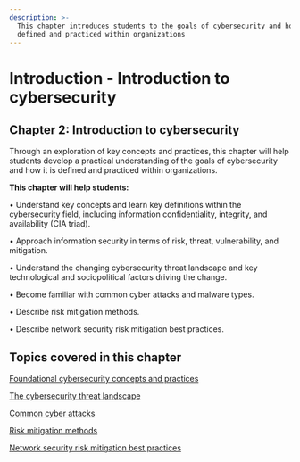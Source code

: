 ```yaml
---
description: >-
  This chapter introduces students to the goals of cybersecurity and how it is
  defined and practiced within organizations
---
```


# Introduction - Introduction to cybersecurity

## Chapter 2: Introduction to cybersecurity

Through an exploration of key concepts and practices, this chapter will help students develop a practical understanding of the goals of cybersecurity and how it is defined and practiced within organizations.

**This chapter will help students:**

• Understand key concepts and learn key definitions within the cybersecurity field, including information confidentiality, integrity, and availability (CIA triad).

• Approach information security in terms of risk, threat, vulnerability, and mitigation.

• Understand the changing cybersecurity threat landscape and key technological and sociopolitical factors driving the change.

• Become familiar with common cyber attacks and malware types.

• Describe risk mitigation methods.

• Describe network security risk mitigation best practices.

## Topics covered in this chapter

[Foundational cybersecurity concepts and practices](foundational-cybersecurity-concepts-and-practices/)

[The cybersecurity threat landscape](the-cybersecurity-threat-landscape.md)

[Common cyber attacks](common-cyber-attacks.md)

[Risk mitigation methods](risk-mitigation-methods.md)

[Network security risk mitigation best practices](network-security-risk-mitigation-best-practices.md)
